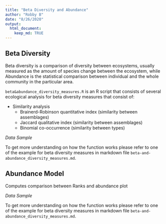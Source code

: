 ```yaml
---
title: "Beta Diversity and Abundance"
author: "Robby B"
date: "8/26/2020"
output: 
  html_document:
    keep_md: TRUE
---
```




## Beta Diversity

Beta diversity is a comparison of diversity between ecosystems, usually measured as the amount of species change between the ecosystem, while Abundance is the statistical comparison between individual and the whole community in the particular area.

`beta&abundance_diversity_measures.R` is an R script that consists of several ecological analysis for beta diversity measures that consist of:

* Similarity analysis
  + Brainerd-Robinson quantitative index (similarity between assemblages)
  + Jaccard qualitative index (similarity between assemblages)
  + Binomial co-occurrence (similarity between types)
  
*Data Sample*

To get more understanding on how the function works please refer to one of the example for beta diversity measures in markdown file `beta-and-abundance_diversity_measures.md`.

## Abundance Model

Computes comparison between Ranks and abundance plot

*Data Sample*

To get more understanding on how the function works please refer to one of the example for beta diversity measures in markdown file `beta-and-abundance_diversity_measures.md`.
